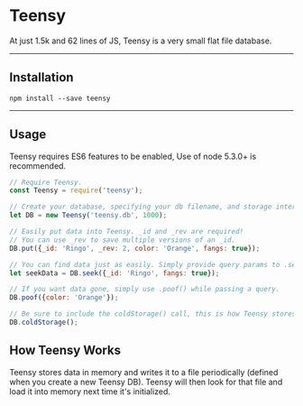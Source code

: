 # Teensy

At just 1.5k and 62 lines of JS, Teensy is a very small flat file database.

***

## Installation

```
npm install --save teensy
```

***

## Usage

Teensy requires ES6 features to be enabled, Use of node 5.3.0+ is recommended.

```javascript
// Require Teensy.
const Teensy = require('teensy');

// Create your database, specifying your db filename, and storage interval.
let DB = new Teensy('teensy.db', 1000);

// Easily put data into Teensy. _id and _rev are required!
// You can use _rev to save multiple versions of an _id.
DB.put({_id: 'Ringo', _rev: 2, color: 'Orange', fangs: true});

// You can find data just as easily. Simply provide query params to .seek().
let seekData = DB.seek({_id: 'Ringo', fangs: true});

// If you want data gone, simply use .poof() while passing a query.
DB.poof({color: 'Orange'});

// Be sure to include the coldStorage() call, this is how Teensy stores stuff!
DB.coldStorage();
```

## How Teensy Works

Teensy stores data in memory and writes it to a file periodically (defined when
 you create a new Teensy DB). Teensy will then look for that file and load it
into memory next time it's initialized.
